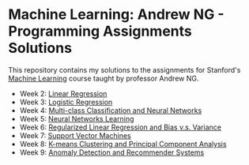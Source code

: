 # Machine Learning: Andrew NG - Programming Assignments Solutions
This repository contains my solutions to the assignments for Stanford's [Machine Learning](https://www.coursera.org/learn/machine-learning) course taught by professor Andrew NG.

* Week 2: [Linear Regression](https://github.com/RonaldoCD/Machine-Learning-Coursera-Andrew-NG/tree/main/machine-learning-ex1)
* Week 3: [Logistic Regression](https://github.com/RonaldoCD/Machine-Learning-Coursera-Andrew-NG/tree/main/machine-learning-ex2)
* Week 4: [Multi-class Classification and Neural Networks](https://github.com/RonaldoCD/Machine-Learning-Coursera-Andrew-NG/tree/main/machine-learning-ex3)
* Week 5: [Neural Networks Learning](https://github.com/RonaldoCD/Machine-Learning-Coursera-Andrew-NG/tree/main/machine-learning-ex4)
* Week 6: [Regularized Linear Regression and Bias v.s.
Variance](https://github.com/RonaldoCD/Machine-Learning-Coursera-Andrew-NG/tree/main/machine-learning-ex5)
* Week 7: [Support Vector Machines](https://github.com/RonaldoCD/Machine-Learning-Coursera-Andrew-NG/tree/main/machine-learning-ex6)
* Week 8: [K-means Clustering and Principal Component
Analysis](https://github.com/RonaldoCD/Machine-Learning-Coursera-Andrew-NG/tree/main/machine-learning-ex7)
* Week 9: [Anomaly Detection and Recommender
Systems](https://github.com/RonaldoCD/Machine-Learning-Coursera-Andrew-NG/tree/main/machine-learning-ex8)
